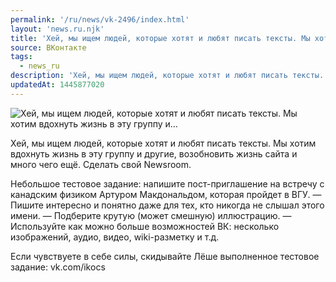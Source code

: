 ```yaml
---
permalink: '/ru/news/vk-2496/index.html'
layout: 'news.ru.njk'
title: 'Хей, мы ищем людей, которые хотят и любят писать тексты. Мы хотим вдохнуть жизнь в эту группу и…'
source: ВКонтакте
tags:
  - news_ru
description: 'Хей, мы ищем людей, которые хотят и любят писать тексты. Мы хотим вдохнуть жизнь в эту группу и…'
updatedAt: 1445877020
---
```

![Хей, мы ищем людей, которые хотят и любят писать тексты. Мы хотим вдохнуть жизнь в эту группу и…](https://sun9-22.userapi.com/impf/c628725/v628725484/200b4/v4p4bqus5SM.jpg?size=798x506&quality=96&proxy=1&sign=f58618cc30a25db7b432eeae7fb4d9c4&c_uniq_tag=jSGKsKowsqv0jqJta6PlpolCeesxNr71n4UcfIMXlT4&type=album)

Хей, мы ищем людей, которые хотят и любят писать тексты. Мы хотим вдохнуть жизнь в эту группу и другие, возобновить жизнь сайта и много чего ещё. Сделать свой Newsroom.

Небольшое тестовое задание: напишите пост-приглашение на встречу с канадским физиком Артуром Макдональдом, которая пройдет в ВГУ.
— Пишите интересно и понятно даже для тех, кто никогда не слышал этого имени.
— Подберите крутую (может смешную) иллюстрацию.
— Используйте как можно больше возможностей ВК: несколько изображений, аудио, видео, wiki-разметку и т.д.

Если чувствуете в себе силы, скидывайте Лёше выполненное тестовое задание: vk.com/ikocs
